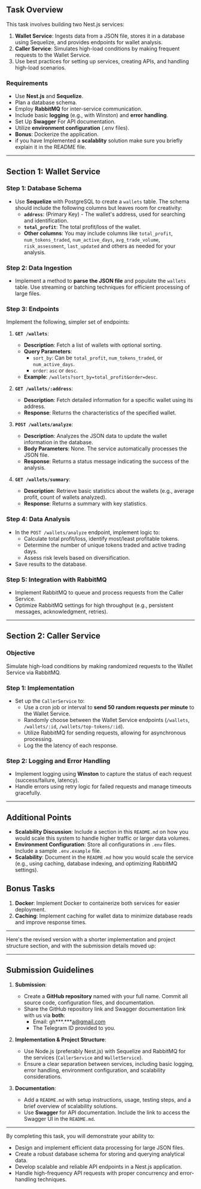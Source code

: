 
## **Task Overview**

This task involves building two Nest.js services: 
1. **Wallet Service**: Ingests data from a JSON file, stores it in a database using Sequelize, and provides endpoints for wallet analysis.
2. **Caller Service**: Simulates high-load conditions by making frequent requests to the Wallet Service.
3. Use best practices for setting up services, creating APIs, and handling high-load scenarios.

### **Requirements**
- Use **Nest.js** and **Sequelize**.
- Plan a database schema. 
- Employ **RabbitMQ** for inter-service communication.
- Include basic **logging** (e.g., with Winston) and **error handling**.
- Set Up **Swagger** For API documentation.
- Utilize **environment configuration** (.env files).
- **Bonus**: Dockerize the application.
- if you have Implemented a **scalablity** solution make sure you briefly explain it in the README file.

---

## **Section 1: Wallet Service**

### **Step 1: Database Schema**

- Use **Sequelize** with PostgreSQL to create a `wallets` table. The schema should include the following columns but leaves room for creativity:
  - **`address`**: (Primary Key) - The wallet's address, used for searching and identification.
  - **`total_profit`**: The total profit/loss of the wallet.
  - **Other columns**: You may include columns like `total_profit`, `num_tokens_traded`, `num_active_days`, `avg_trade_volume`, `risk_assessment`, `last_updated` and others as needed for your analysis.


### **Step 2: Data Ingestion**
- Implement a method to **parse the JSON file** and populate the `wallets` table. Use streaming or batching techniques for efficient processing of large files.

### **Step 3: Endpoints**
Implement the following, simpler set of endpoints:

1. **`GET /wallets`**:
   - **Description**: Fetch a list of wallets with optional sorting.
   - **Query Parameters**:
     - `sort_by`: Can be `total_profit`, `num_tokens_traded`, or `num_active_days`.
     - `order`: `asc` or `desc`.
   - **Example**: `/wallets?sort_by=total_profit&order=desc`.

2. **`GET /wallets/:address`**:
   - **Description**: Fetch detailed information for a specific wallet using its address.
   - **Response**: Returns the characteristics of the specified wallet.

3. **`POST /wallets/analyze`**:
   - **Description**: Analyzes the JSON data to update the wallet information in the database.
   - **Body Parameters**: None. The service automatically processes the JSON file.
   - **Response**: Returns a status message indicating the success of the analysis.

4. **`GET /wallets/summary`**:
   - **Description**: Retrieve basic statistics about the wallets (e.g., average profit, count of wallets analyzed).
   - **Response**: Returns a summary with key statistics.


### **Step 4: Data Analysis**
- In the `POST /wallets/analyze` endpoint, implement logic to:
  - Calculate total profit/loss, identify most/least profitable tokens.
  - Determine the number of unique tokens traded and active trading days.
  - Assess risk levels based on diversification.
- Save results to the database.

### **Step 5: Integration with RabbitMQ**
- Implement RabbitMQ to queue and process requests from the Caller Service.
- Optimize RabbitMQ settings for high throughput (e.g., persistent messages, acknowledgment, retries).

---

## **Section 2: Caller Service**

### **Objective**
Simulate high-load conditions by making randomized requests to the Wallet Service via RabbitMQ.

### **Step 1: Implementation**
- Set up the `CallerService` to:
  - Use a cron job or interval to **send 50 random requests per minute** to the Wallet Service.
  - Randomly choose between the Wallet Service endpoints (`/wallets`, `/wallets/:id`, `/wallets/top-tokens/:id`).
  - Utilize RabbitMQ for sending requests, allowing for asynchronous processing.
  - Log the the latency of each response.

### **Step 2: Logging and Error Handling**
- Implement logging using **Winston** to capture the status of each request (success/failure, latency).
- Handle errors using retry logic for failed requests and manage timeouts gracefully.

---

## **Additional Points**

- **Scalability Discussion**: Include a section in this `README.md` on how you would scale this system to handle higher traffic or larger data volumes.
- **Environment Configuration**: Store all configurations in `.env` files. Include a sample `.env.example` file.
- **Scalability**: Document in the `README.md` how you would scale the service (e.g., using caching, database indexing, and optimizing RabbitMQ settings).

## **Bonus Tasks**

1. **Docker**: Implement Docker to containerize both services for easier deployment.
2. **Caching**: Implement caching for wallet data to minimize database reads and improve response times.

---


Here's the revised version with a shorter implementation and project structure section, and with the submission details moved up:

---

## **Submission Guidelines**

1. **Submission**:
   - Create a **GitHub repository** named with your full name. Commit all source code, configuration files, and documentation.
   - Share the GitHub repository link and Swagger documentation link with us via **both**:
     - Email: gh***.***a@gmail.com
     - The Telegram ID provided to you.

2. **Implementation & Project Structure**:
   - Use Node.js (preferably Nest.js) with Sequelize and RabbitMQ for the services (`CallerService` and `WalletService`).
   - Ensure a clear separation between services, including basic logging, error handling, environment configuration, and scalability considerations.

3. **Documentation**:
   - Add a `README.md` with setup instructions, usage, testing steps, and a brief overview of scalability solutions.
   - Use **Swagger** for API documentation. Include the link to access the Swagger UI in the `README.md`.

--- 

By completing this task, you will demonstrate your ability to:
- Design and implement efficient data processing for large JSON files.
- Create a robust database schema for storing and querying analytical data.
- Develop scalable and reliable API endpoints in a Nest.js application.
- Handle high-frequency API requests with proper concurrency and error-handling techniques.

